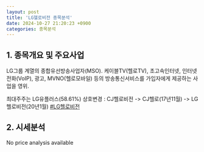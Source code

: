 ```yaml
---
layout: post
title: 'LG헬로비전 종목분석'
date: 2024-10-27 21:20:23 +0900
categories: 종목분석
---
```


## 1. 종목개요 및 주요사업

LG그룹 계열의 종합유선방송사업자(MSO). 케이블TV(헬로TV), 초고속인터넷, 인터넷전화(VoIP), 광고, MVNO(헬로모바일) 등의 방송통신서비스를 가입자에게 제공하는 사업을 영위. 

최대주주는 LG유플러스(58.61%)  상호변경 : CJ헬로비전 -> CJ헬로(17년11월) -> LG헬로비전(20년1월)
[#LG헬로비전](#)

## 2. 시세분석

No price analysis available
